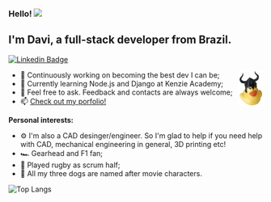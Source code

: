 ### Hello! <img src="https://media.giphy.com/media/hvRJCLFzcasrR4ia7z/giphy.gif" width="25px">

## I'm Davi, a full-stack developer from Brazil.

[![Linkedin Badge](https://img.shields.io/badge/-LinkedIn-0e76a8?style=flat-square&logo=Linkedin&logoColor=white)](https://linkedin.com/in/daviraquel)

<img align="right" alt="a rubber duck wearing a horned helmet" src="https://raw.githubusercontent.com/daviraquel/daviraquel/main/duckimg.gif" width="50" height="71" />

- 🚀 Continuously working on becoming the best dev I can be;
- 🌱 Currently learning Node.js and Django at Kenzie Academy;
- 💬 Feel free to ask. Feedback and contacts are always welcome;
- 📫 [Check out my porfolio!](https://myportfolio-rose-zeta.vercel.app/)

**Personal interests:**

- :gear: I'm also a CAD desinger/engineer. So I'm glad to help if you need help with CAD, mechanical engineering in general, 3D printing etc!
- :racing_car: Gearhead and F1 fan;
- :rugby_football:	Played rugby as scrum half;
- :dog:	All my three dogs are named after movie characters.

![Top Langs](https://github-readme-stats.vercel.app/api/top-langs/?username=daviraquel&theme=tokyonight)

<!--
**daviraquel/daviraquel** is a ✨ _special_ ✨ repository because its `README.md` (this file) appears on your GitHub profile.

Here are some ideas to get you started:

- 🔭 I’m currently working on ...
- 🌱 I’m currently learning ...
- 👯 I’m looking to collaborate on ...
- 🤔 I’m looking for help with ...
- 💬 Ask me about ...
- 📫 How to reach me: ...
- 😄 Pronouns: ...
- ⚡ Fun fact: ...
-->

